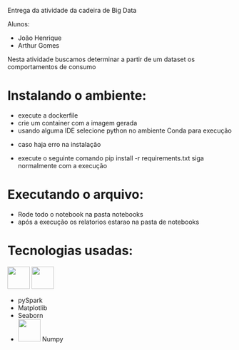 Entrega da atividade da cadeira de Big Data

Alunos:
- João Henrique
- Arthur Gomes

Nesta atividade buscamos determinar a partir de um dataset os comportamentos de consumo

# Instalando o ambiente:

-  execute a dockerfile
-  crie um container com a imagem gerada
-  usando alguma IDE selecione python no ambiente Conda para execução
* caso haja erro na instalação
- execute o seguinte comando
  pip install -r requirements.txt
siga normalmente com a execução
# Executando o arquivo:

- Rode todo o notebook na pasta notebooks
- após a execução os relatorios estarao na pasta de notebooks
  
# Tecnologias usadas:
<img src= "https://github.com/Joaohenrique1987/Retail-Transactions/assets/86072531/11e64126-e4e5-4d0c-93b9-edb03d28bda0" height=50px 
width=50px>
<img src="https://github.com/Joaohenrique1987/Retail-Transactions/assets/86072531/81818411-159b-451b-aeb2-1ba11dac45c5" height=50px width=50px>
- pySpark
- Matplotlib
- Seaborn
- <img src="https://images.opencollective.com/numpy/68c08d3/logo/256.png" height=50px width=50px> Numpy
